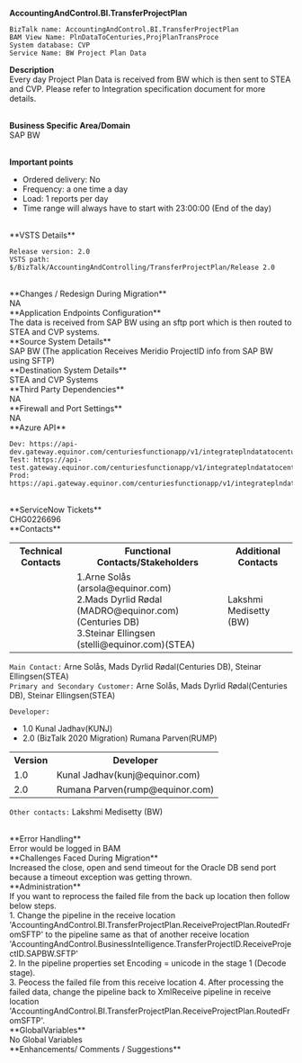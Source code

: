 **AccountingAndControl.BI.TransferProjectPlan**

	BizTalk name: AccountingAndControl.BI.TransferProjectPlan
    BAM View Name: PlnDataToCenturies,ProjPlanTransProce
	System database: CVP
    Service Name: BW Project Plan Data						



**Description**<BR>
 Every day Project Plan Data is received from BW which is then sent to STEA and CVP. Please refer to Integration specification document for more details.
 <br>
 <br>

**Business Specific Area/Domain**<BR>
SAP BW
<BR>
<BR>

**Important points**

* Ordered delivery: No<br>
* Frequency: a one time a day<br>
* Load: 1 reports per day
* Time range will always have to start with 23:00:00 (End of the day)

<br>
**VSTS Details**

	Release version: 2.0
    VSTS path: $/BizTalk/AccountingAndControlling/TransferProjectPlan/Release 2.0

<br>
**Changes / Redesign During Migration**<BR>
NA

<br>
**Application Endpoints Configuration**<BR>
The data is received from SAP BW using an sftp port which is then routed to STEA and CVP systems.

<br>
**Source System Details**<BR>
SAP BW (The application Receives Meridio ProjectID info from SAP BW using SFTP)

<br>
**Destination System Details**<BR>
STEA and CVP Systems

<br>
**Third Party Dependencies**<BR>
NA

<br>
**Firewall and Port Settings**<BR>
NA

<br>
**Azure API**

    Dev: https://api-dev.gateway.equinor.com/centuriesfunctionapp/v1/integrateplndatatocenturies<br>
    Test: https://api-test.gateway.equinor.com/centuriesfunctionapp/v1/integrateplndatatocenturies<br>
    Prod: https://api.gateway.equinor.com/centuriesfunctionapp/v1/integrateplndatatocenturies

<br>
**ServiceNow Tickets**<BR>
CHG0226696

<br>
**Contacts**

<table style="width:100%">
  <tr>
    <th>Technical Contacts</th>
    <th>Functional Contacts/Stakeholders</th>
    <th>Additional Contacts</th>
  </tr>
  <tr>
    <td></td>
    <td>1.Arne Solås (arsola@equinor.com)<br>2.Mads Dyrlid Rødal (MADRO@equinor.com)(Centuries DB)<br>3.Steinar Ellingsen (stelli@equinor.com)(STEA)</td>
    <td>Lakshmi Medisetty (BW)</td>
  </tr>
</table>

`Main Contact:`
Arne Solås, Mads Dyrlid Rødal(Centuries DB), Steinar Ellingsen(STEA)<br>
`Primary and Secondary Customer:`
Arne Solås, Mads Dyrlid Rødal(Centuries DB), Steinar Ellingsen(STEA)


`Developer:`<BR>
- 1.0 Kunal Jadhav(KUNJ)<BR>
- 2.0 (BizTalk 2020 Migration) Rumana Parven(RUMP)<BR>
<table style="width:100%">
  <tr>
    <th>Version</th>
    <th>Developer</th>
  </tr>
  <tr>
    <td>1.0</td>
    <td>Kunal Jadhav(kunj@equinor.com)</td>
  </tr>
  <tr>
    <td>2.0</td>
    <td>Rumana Parven(rump@equinor.com)</td>
  </tr>
</table>

`Other contacts:`
Lakshmi Medisetty (BW)

<br>
**Error Handling**<BR>
Error would be logged in BAM

<br>
**Challenges Faced During Migration**<BR>
Increased the close, open and send timeout for the Oracle DB send port because a timeout exception was getting thrown.

<br>
**Administration**<BR>
If you want to reprocess the failed file from the back up location then follow below steps.<BR> 1. Change the pipeline in the receive location 'AccountingAndControl.BI.TransferProjectPlan.ReceiveProjectPlan.RoutedFromSFTP' to the pipeline same as that of another receive location 'AccountingAndControl.BusinessIntelligence.TransferProjectID.ReceiveProjectID.SAPBW.SFTP'<BR> 2. In the pipeline properties set Encoding = unicode in the stage 1 (Decode stage).<BR> 3. Peocess the failed file from this receive location 4. After processing the failed data, change the pipeline back to XmlReceive pipeline in receive location 'AccountingAndControl.BI.TransferProjectPlan.ReceiveProjectPlan.RoutedFromSFTP'.

<br>
**GlobalVariables**<BR>
No Global Variables

<br>
**Enhancements/ Comments / Suggestions**

